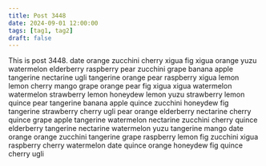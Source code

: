 ```yaml
---
title: Post 3448
date: 2024-09-01 12:00:00
tags: [tag1, tag2]
draft: false
---
```

This is post 3448.
date
orange
zucchini
cherry
xigua
fig
xigua
orange
yuzu
watermelon
elderberry
raspberry
pear
zucchini
grape
banana
apple
tangerine
nectarine
ugli
tangerine
orange
pear
raspberry
xigua
lemon
lemon
cherry
mango
grape
orange
pear
fig
xigua
xigua
watermelon
watermelon
strawberry
lemon
honeydew
lemon
yuzu
strawberry
lemon
quince
pear
tangerine
banana
apple
quince
zucchini
honeydew
fig
tangerine
strawberry
cherry
ugli
pear
orange
elderberry
nectarine
cherry
quince
grape
apple
tangerine
watermelon
nectarine
zucchini
cherry
quince
elderberry
tangerine
nectarine
watermelon
yuzu
tangerine
mango
date
orange
orange
zucchini
tangerine
grape
raspberry
lemon
fig
zucchini
xigua
raspberry
cherry
watermelon
date
quince
orange
honeydew
fig
quince
cherry
ugli
